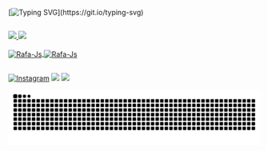 [![Typing SVG](https://readme-typing-svg.demolab.com?font=Fira+Code&pause=1000&color=F7430C&width=435&lines=BEM+VINDO+AO+MEU+REPOSIT%C3%93RIO!)](https://git.io/typing-svg)
##

<div>
<a href="https://github.com/ManuelaAntonelli">
<img height="140em" src="https://github-readme-stats.vercel.app/api?username=ManuelaAntonelli&show_icons=true&theme=radical&include_all_commits=true&count_private=true&locale=pt-br&custom_title=Manuela_Antonelli"/>
<img height="140em" src="https://github-readme-stats.vercel.app/api/top-langs/?username=ManuelaAntonelli&layout=compact&langs_count=16&theme=radical&custom_title=Linguagens_Usadas"/>
</div>

<div style="display: inline_block"><br>

<img align="center" alt="Rafa-Js" height="40" width="40" src="https://cdn.jsdelivr.net/gh/devicons/devicon@latest/icons/cplusplus/cplusplus-original.svg" />

<img align="center" alt="Rafa-Js" height="40" width="40" src="https://cdn.jsdelivr.net/gh/devicons/devicon@latest/icons/python/python-original.svg" />

##

</div>

  [![Instagram](https://img.shields.io/badge/Instagram-E4405F?style=for-the-badge&logo=instagram&logoColor=white)](https://www.instagram.com/manu03antonelli/?next=%2F)
  <a href="linkedin.com/in/manuela-antonelli-a997672ab" target="_blank"><img src="https://img.shields.io/badge/-LinkedIn-%230077B5?style=for-the-badge&logo=linkedin&logoColor=white" target="_blank"></a>
  <a href = "mailto.manu03antonelli.com"><img src="https://img.shields.io/badge/-Gmail-%23333?style=for-the-badge&logo=gmail&logoColor=white" target="_blank"></a>
 
</div>

<picture align="center">
  <source media="(prefers-color-scheme: dark)" srcset="https://raw.githubusercontent.com/ManuelaAntonelli/ManuelaAntonelli/output/github-contribution-grid-snake-dark.svg">
  <source media="(prefers-color-scheme: light)" srcset="https://raw.githubusercontent.com/ManuelaAntonelli/ManuelaAntonelli/output/github-contribution-grid-snake-dark.svg">
  <img align="center" alt="github contribution grid snake animation" src="https://raw.githubusercontent.com/ManuelaAntonelli/ManuelaAntonelli/output/github-contribution-grid-snake.svg">
</picture>
